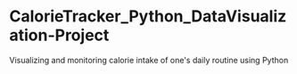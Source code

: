 # CalorieTracker_Python_DataVisualization-Project
Visualizing and monitoring calorie intake of one's daily routine using Python
